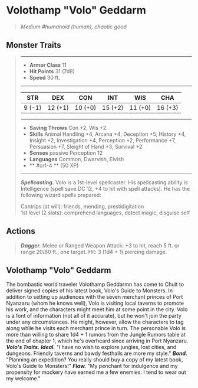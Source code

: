 # Volothamp "Volo" Geddarm
>*Medium #humanoid (human), chaotic good*
## Monster Traits
>___
>- **Armor Class** 11
>- **Hit Points** 31 (7d8)
>- **Speed** 30 ft.
>___
>|STR|DEX|CON|INT|WIS|CHA|
>|:---:|:---:|:---:|:---:|:---:|:---:|
>|9 (-1)|12 (+1)|10 (+0)|15 (+2)|11 (+0)|16 (+3)|
>___
>- **Saving Throws** Con +2, Wis +2
>- **Skills** Animal Handling +4, Arcana +4, Deception +5, History +4, Insight +2, Investigation +4, Perception +2, Performance +7, Persuasion +7, Sleight of Hand +3, Survival +2
>- **Senses** passive Perception 12
>- **Languages** Common, Dwarvish, Elvish
>- ** #cr1-4 ** (50 XP)
>___
>***Spellcasting.*** Volo is a 1st-level spellcaster. His spellcasting ability is Intelligence (spell save DC 12, +4 to hit with spell attacks). He has the following wizard spells prepared:  
>
>Cantrips (at will): friends, mending, prestidigitation  
>1st level (2 slots): comprehend languages, detect magic, disguise self  
>
## Actions
>***Dagger.*** Melee  or Ranged Weapon Attack: +3 to hit, reach 5 ft. or range 20/60 ft., one target. Hit: 3 (1d4 + 1) piercing damage.
## Volothamp "Volo" Geddarm
The bombastic world traveler Volothamp Geddarmn has come to Chult to deliver signed copies of his latest book, Volo's Guide to Monsters. In addition to setting up audiences with the seven merchant princes of Port Nyanzaru (whom he knows well), Volo is visiting local taverns to promote his work, and the characters might meet him at some point in the city. Volo is a font of information (not all of it accurate), but he won't join the party under any circumstances. He might, however, allow the characters to tag along while he visits each merchant prince in turn.
The personable Volo is more than willing to share 1d4 + 1 rumors from the Jungle Rumors table at the end of chapter 1, which he's overheard since arriving in Port Nyanzaru.
***Volo's Traits.*** ***Ideal.*** "I have no wish to explore jungles, lost cities, and dungeons. Friendly taverns and bawdy festhalls are more my style."
***Bond.*** "Planning an expedition? You really should buy a copy of my latest book, Volo's Guide to Monsters!"
***Flaw.*** "My penchant for indulgence and my propensity for mockery have earned me a few enemies. I tend to wear out my welcome."